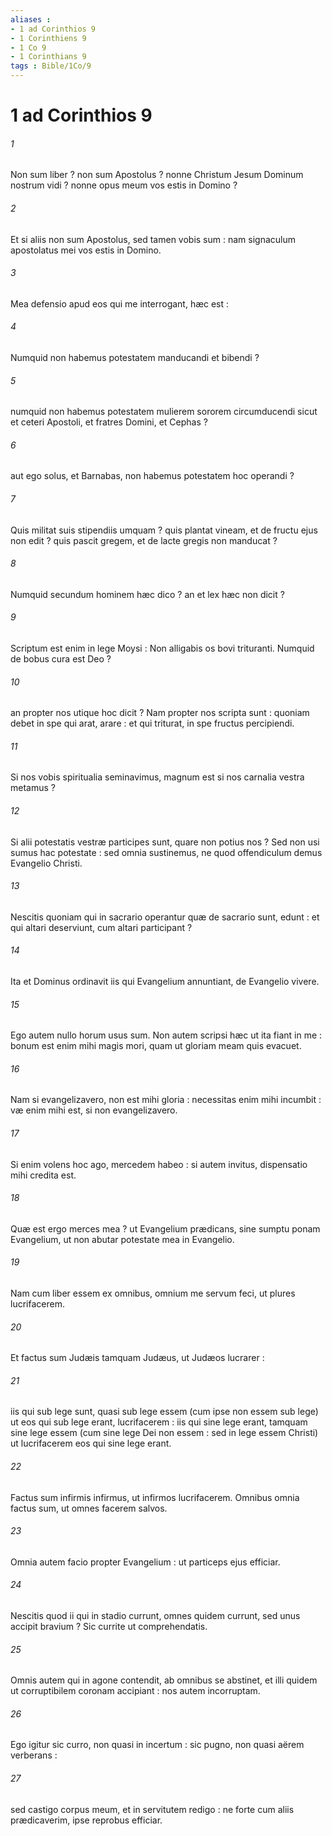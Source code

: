 ```yaml
---
aliases : 
- 1 ad Corinthios 9
- 1 Corinthiens 9
- 1 Co 9
- 1 Corinthians 9
tags : Bible/1Co/9
---
```


# 1 ad Corinthios 9

###### 1
Non sum liber ? non sum Apostolus ? nonne Christum Jesum Dominum nostrum vidi ? nonne opus meum vos estis in Domino ?
###### 2
Et si aliis non sum Apostolus, sed tamen vobis sum : nam signaculum apostolatus mei vos estis in Domino.
###### 3
Mea defensio apud eos qui me interrogant, hæc est :
###### 4
Numquid non habemus potestatem manducandi et bibendi ?
###### 5
numquid non habemus potestatem mulierem sororem circumducendi sicut et ceteri Apostoli, et fratres Domini, et Cephas ?
###### 6
aut ego solus, et Barnabas, non habemus potestatem hoc operandi ?
###### 7
Quis militat suis stipendiis umquam ? quis plantat vineam, et de fructu ejus non edit ? quis pascit gregem, et de lacte gregis non manducat ?
###### 8
Numquid secundum hominem hæc dico ? an et lex hæc non dicit ?
###### 9
Scriptum est enim in lege Moysi : Non alligabis os bovi trituranti. Numquid de bobus cura est Deo ?
###### 10
an propter nos utique hoc dicit ? Nam propter nos scripta sunt : quoniam debet in spe qui arat, arare : et qui triturat, in spe fructus percipiendi.
###### 11
Si nos vobis spiritualia seminavimus, magnum est si nos carnalia vestra metamus ?
###### 12
Si alii potestatis vestræ participes sunt, quare non potius nos ? Sed non usi sumus hac potestate : sed omnia sustinemus, ne quod offendiculum demus Evangelio Christi.
###### 13
Nescitis quoniam qui in sacrario operantur quæ de sacrario sunt, edunt : et qui altari deserviunt, cum altari participant ?
###### 14
Ita et Dominus ordinavit iis qui Evangelium annuntiant, de Evangelio vivere.
###### 15
Ego autem nullo horum usus sum. Non autem scripsi hæc ut ita fiant in me : bonum est enim mihi magis mori, quam ut gloriam meam quis evacuet.
###### 16
Nam si evangelizavero, non est mihi gloria : necessitas enim mihi incumbit : væ enim mihi est, si non evangelizavero.
###### 17
Si enim volens hoc ago, mercedem habeo : si autem invitus, dispensatio mihi credita est.
###### 18
Quæ est ergo merces mea ? ut Evangelium prædicans, sine sumptu ponam Evangelium, ut non abutar potestate mea in Evangelio.
###### 19
Nam cum liber essem ex omnibus, omnium me servum feci, ut plures lucrifacerem.
###### 20
Et factus sum Judæis tamquam Judæus, ut Judæos lucrarer :
###### 21
iis qui sub lege sunt, quasi sub lege essem (cum ipse non essem sub lege) ut eos qui sub lege erant, lucrifacerem : iis qui sine lege erant, tamquam sine lege essem (cum sine lege Dei non essem : sed in lege essem Christi) ut lucrifacerem eos qui sine lege erant.
###### 22
Factus sum infirmis infirmus, ut infirmos lucrifacerem. Omnibus omnia factus sum, ut omnes facerem salvos.
###### 23
Omnia autem facio propter Evangelium : ut particeps ejus efficiar.
###### 24
Nescitis quod ii qui in stadio currunt, omnes quidem currunt, sed unus accipit bravium ? Sic currite ut comprehendatis.
###### 25
Omnis autem qui in agone contendit, ab omnibus se abstinet, et illi quidem ut corruptibilem coronam accipiant : nos autem incorruptam.
###### 26
Ego igitur sic curro, non quasi in incertum : sic pugno, non quasi aërem verberans :
###### 27
sed castigo corpus meum, et in servitutem redigo : ne forte cum aliis prædicaverim, ipse reprobus efficiar.
